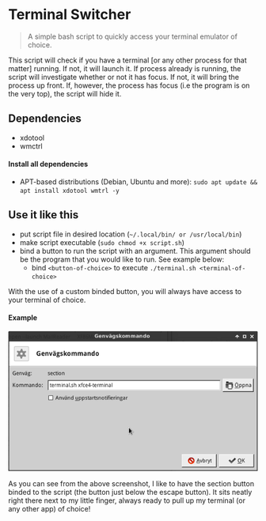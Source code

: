 # Terminal Switcher

> A simple bash script to quickly access your terminal emulator of choice.

This script will check if you have a terminal [or any other process for that matter] running. If not, it will launch it. If process already is running, the script will investigate whether or not it has focus. If not, it will bring the process up front. If, however, the process has focus (i.e the program is on the very top), the script will hide it.                 
                                                                
## Dependencies
* xdotool
* wmctrl

#### Install all dependencies

* APT-based distributions (Debian, Ubuntu and more): `sudo apt update && apt install xdotool wmtrl -y`
  
## Use it like this     
* put script file in desired location (`~/.local/bin/ or /usr/local/bin`)
* make script executable (`sudo chmod +x script.sh`)
* bind a button to run the script with an argument. This argument should be the program that you would like to run. See example below:                                     
  - bind `<button-of-choice>` to execute `./terminal.sh <terminal-of-choice>`

With the use of a custom binded button, you will always have access to your terminal of choice. 

#### Example

![How to use the script](https://github.com/henkla/terminal-switcher/blob/master/terminal_sh.png)

As you can see from the above screenshot, I like to have the section button binded to the script (the button just below the escape button). It sits neatly right there next to my little finger, always ready to pull up my terminal (or any other app) of choice!
